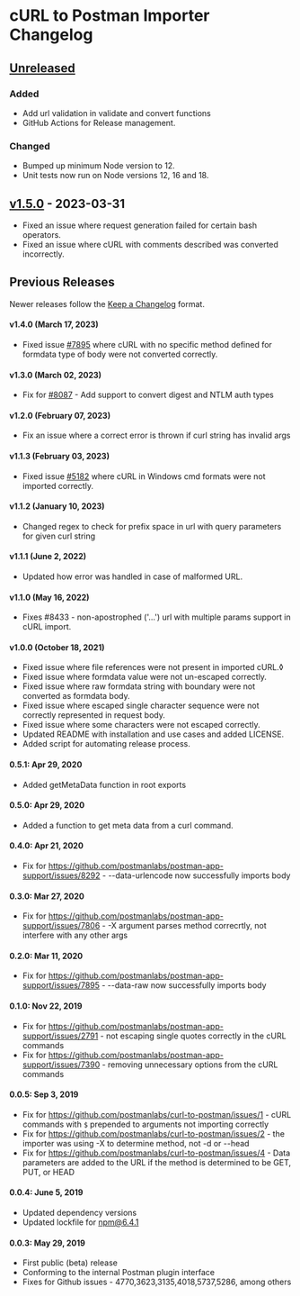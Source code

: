 # cURL to Postman Importer Changelog

## [Unreleased]

### Added

-   Add url validation in validate and convert functions
-   GitHub Actions for Release management.

### Changed

-   Bumped up minimum Node version to 12.
-   Unit tests now run on Node versions 12, 16 and 18.

## [v1.5.0] - 2023-03-31

-   Fixed an issue where request generation failed for certain bash operators.
-   Fixed an issue where cURL with comments described was converted incorrectly.

## Previous Releases
Newer releases follow the [Keep a Changelog](https://keepachangelog.com) format.
#### v1.4.0 (March 17, 2023)
* Fixed issue [#7895](https://github.com/postmanlabs/postman-app-support/issues/7895) where cURL with no specific method defined for formdata type of body were not converted correctly.

#### v1.3.0 (March 02, 2023)
* Fix for [#8087](https://github.com/postmanlabs/postman-app-support/issues/8087) - Add support to convert digest and NTLM auth types

#### v1.2.0 (February 07, 2023)
* Fix an issue where a correct error is thrown if curl string has invalid args

#### v1.1.3 (February 03, 2023)
* Fixed issue [#5182](https://github.com/postmanlabs/postman-app-support/issues/5182) where cURL in Windows cmd formats were not imported correctly.

#### v1.1.2 (January 10, 2023)
* Changed regex to check for prefix space in url with query parameters for given curl string

#### v1.1.1 (June 2, 2022)
* Updated how error was handled in case of malformed URL.

#### v1.1.0 (May 16, 2022)
* Fixes #8433 - non-apostrophed ('...') url with multiple params support in cURL import.

#### v1.0.0 (October 18, 2021)
* Fixed issue where file references were not present in imported cURL.◊
* Fixed issue where formdata value were not un-escaped correctly.
* Fixed issue where raw formdata string with boundary were not converted as formdata body.
* Fixed issue where escaped single character sequence were not correctly represented in request body.
* Fixed issue where some characters were not escaped correctly.
* Updated README with installation and use cases and added LICENSE.
* Added script for automating release process.

#### 0.5.1: Apr 29, 2020
* Added getMetaData function in root exports

#### 0.5.0: Apr 29, 2020
* Added a function to get meta data from a curl command.

#### 0.4.0: Apr 21, 2020
* Fix for https://github.com/postmanlabs/postman-app-support/issues/8292 - --data-urlencode now successfully imports body

#### 0.3.0: Mar 27, 2020
* Fix for https://github.com/postmanlabs/postman-app-support/issues/7806 - -X argument parses method correcrtly, not interfere with any other args

#### 0.2.0: Mar 11, 2020
* Fix for https://github.com/postmanlabs/postman-app-support/issues/7895 - --data-raw now successfully imports body

#### 0.1.0: Nov 22, 2019
* Fix for https://github.com/postmanlabs/postman-app-support/issues/2791 - not escaping single quotes correctly in the cURL commands
* Fix for https://github.com/postmanlabs/postman-app-support/issues/7390 - removing unnecessary options from the cURL commands

#### 0.0.5: Sep 3, 2019
* Fix for https://github.com/postmanlabs/curl-to-postman/issues/1 - cURL commands with `$` prepended to arguments not importing correctly
* Fix for https://github.com/postmanlabs/curl-to-postman/issues/2 - the importer was using -X to determine method, not -d or --head
* Fix for https://github.com/postmanlabs/curl-to-postman/issues/4 - Data parameters are added to the URL if the method is determined to be GET, PUT, or HEAD

#### 0.0.4: June 5, 2019
* Updated dependency versions
* Updated lockfile for npm@6.4.1

#### 0.0.3: May 29, 2019
* First public (beta) release
* Conforming to the internal Postman plugin interface
* Fixes for Github issues - 4770,3623,3135,4018,5737,5286, among others

[Unreleased]: https://github.com/postmanlabs/curl-to-postman/compare/1.5.0...HEAD

[v1.5.0]: https://github.com/postmanlabs/curl-to-postman/compare/1.4.0...1.5.0
